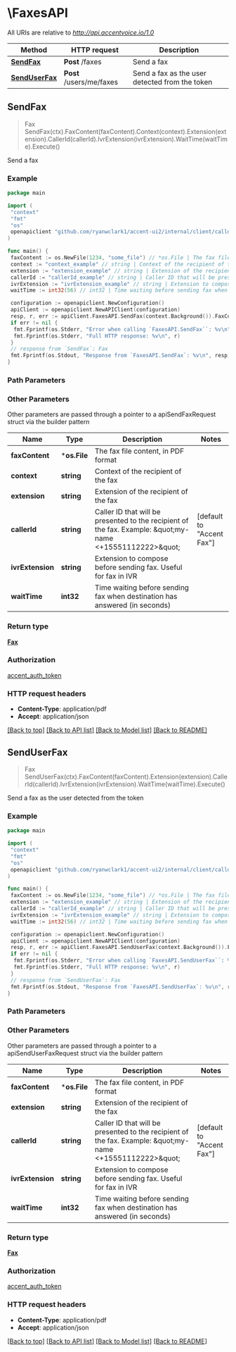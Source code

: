# \FaxesAPI

All URIs are relative to *<http://api.accentvoice.io/1.0>*

Method | HTTP request | Description
------------- | ------------- | -------------
[**SendFax**](FaxesAPI.md#SendFax) | **Post** /faxes | Send a fax
[**SendUserFax**](FaxesAPI.md#SendUserFax) | **Post** /users/me/faxes | Send a fax as the user detected from the token

## SendFax

> Fax SendFax(ctx).FaxContent(faxContent).Context(context).Extension(extension).CallerId(callerId).IvrExtension(ivrExtension).WaitTime(waitTime).Execute()

Send a fax

### Example

```go
package main

import (
 "context"
 "fmt"
 "os"
 openapiclient "github.com/ryanwclark1/accent-ui2/internal/client/calld"
)

func main() {
 faxContent := os.NewFile(1234, "some_file") // *os.File | The fax file content, in PDF format
 context := "context_example" // string | Context of the recipient of the fax
 extension := "extension_example" // string | Extension of the recipient of the fax
 callerId := "callerId_example" // string | Caller ID that will be presented to the recipient of the fax. Example: \"my-name <+15551112222>\" (optional) (default to "Accent Fax")
 ivrExtension := "ivrExtension_example" // string | Extension to compose before sending fax. Useful for fax in IVR (optional)
 waitTime := int32(56) // int32 | Time waiting before sending fax when destination has answered (in seconds) (optional)

 configuration := openapiclient.NewConfiguration()
 apiClient := openapiclient.NewAPIClient(configuration)
 resp, r, err := apiClient.FaxesAPI.SendFax(context.Background()).FaxContent(faxContent).Context(context).Extension(extension).CallerId(callerId).IvrExtension(ivrExtension).WaitTime(waitTime).Execute()
 if err != nil {
  fmt.Fprintf(os.Stderr, "Error when calling `FaxesAPI.SendFax``: %v\n", err)
  fmt.Fprintf(os.Stderr, "Full HTTP response: %v\n", r)
 }
 // response from `SendFax`: Fax
 fmt.Fprintf(os.Stdout, "Response from `FaxesAPI.SendFax`: %v\n", resp)
}
```

### Path Parameters

### Other Parameters

Other parameters are passed through a pointer to a apiSendFaxRequest struct via the builder pattern

Name | Type | Description  | Notes
------------- | ------------- | ------------- | -------------
 **faxContent** | ***os.File** | The fax file content, in PDF format |
 **context** | **string** | Context of the recipient of the fax |
 **extension** | **string** | Extension of the recipient of the fax |
 **callerId** | **string** | Caller ID that will be presented to the recipient of the fax. Example: \&quot;my-name &lt;+15551112222&gt;\&quot; | [default to &quot;Accent Fax&quot;]
 **ivrExtension** | **string** | Extension to compose before sending fax. Useful for fax in IVR |
 **waitTime** | **int32** | Time waiting before sending fax when destination has answered (in seconds) |

### Return type

[**Fax**](Fax.md)

### Authorization

[accent_auth_token](../README.md#accent_auth_token)

### HTTP request headers

- **Content-Type**: application/pdf
- **Accept**: application/json

[[Back to top]](#) [[Back to API list]](../README.md#documentation-for-api-endpoints)
[[Back to Model list]](../README.md#documentation-for-models)
[[Back to README]](../README.md)

## SendUserFax

> Fax SendUserFax(ctx).FaxContent(faxContent).Extension(extension).CallerId(callerId).IvrExtension(ivrExtension).WaitTime(waitTime).Execute()

Send a fax as the user detected from the token

### Example

```go
package main

import (
 "context"
 "fmt"
 "os"
 openapiclient "github.com/ryanwclark1/accent-ui2/internal/client/calld"
)

func main() {
 faxContent := os.NewFile(1234, "some_file") // *os.File | The fax file content, in PDF format
 extension := "extension_example" // string | Extension of the recipient of the fax
 callerId := "callerId_example" // string | Caller ID that will be presented to the recipient of the fax. Example: \"my-name <+15551112222>\" (optional) (default to "Accent Fax")
 ivrExtension := "ivrExtension_example" // string | Extension to compose before sending fax. Useful for fax in IVR (optional)
 waitTime := int32(56) // int32 | Time waiting before sending fax when destination has answered (in seconds) (optional)

 configuration := openapiclient.NewConfiguration()
 apiClient := openapiclient.NewAPIClient(configuration)
 resp, r, err := apiClient.FaxesAPI.SendUserFax(context.Background()).FaxContent(faxContent).Extension(extension).CallerId(callerId).IvrExtension(ivrExtension).WaitTime(waitTime).Execute()
 if err != nil {
  fmt.Fprintf(os.Stderr, "Error when calling `FaxesAPI.SendUserFax``: %v\n", err)
  fmt.Fprintf(os.Stderr, "Full HTTP response: %v\n", r)
 }
 // response from `SendUserFax`: Fax
 fmt.Fprintf(os.Stdout, "Response from `FaxesAPI.SendUserFax`: %v\n", resp)
}
```

### Path Parameters

### Other Parameters

Other parameters are passed through a pointer to a apiSendUserFaxRequest struct via the builder pattern

Name | Type | Description  | Notes
------------- | ------------- | ------------- | -------------
 **faxContent** | ***os.File** | The fax file content, in PDF format |
 **extension** | **string** | Extension of the recipient of the fax |
 **callerId** | **string** | Caller ID that will be presented to the recipient of the fax. Example: \&quot;my-name &lt;+15551112222&gt;\&quot; | [default to &quot;Accent Fax&quot;]
 **ivrExtension** | **string** | Extension to compose before sending fax. Useful for fax in IVR |
 **waitTime** | **int32** | Time waiting before sending fax when destination has answered (in seconds) |

### Return type

[**Fax**](Fax.md)

### Authorization

[accent_auth_token](../README.md#accent_auth_token)

### HTTP request headers

- **Content-Type**: application/pdf
- **Accept**: application/json

[[Back to top]](#) [[Back to API list]](../README.md#documentation-for-api-endpoints)
[[Back to Model list]](../README.md#documentation-for-models)
[[Back to README]](../README.md)
